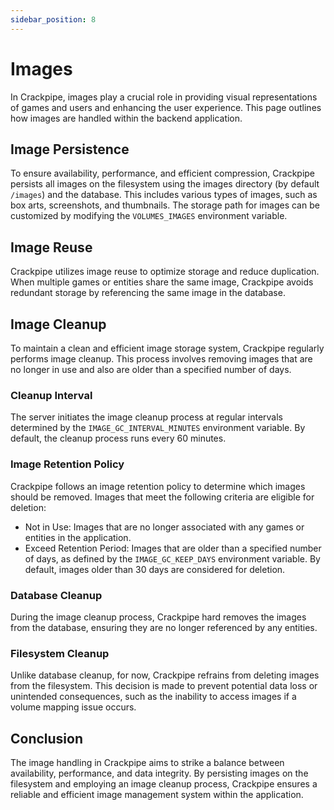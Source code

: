```yaml
---
sidebar_position: 8
---
```


# Images

In Crackpipe, images play a crucial role in providing visual representations of games and users and enhancing the user experience. This page outlines how images are handled within the backend application.

## Image Persistence

To ensure availability, performance, and efficient compression, Crackpipe persists all images on the filesystem using the images directory (by default `/images`) and the database. This includes various types of images, such as box arts, screenshots, and thumbnails. The storage path for images can be customized by modifying the `VOLUMES_IMAGES` environment variable.

## Image Reuse

Crackpipe utilizes image reuse to optimize storage and reduce duplication. When multiple games or entities share the same image, Crackpipe avoids redundant storage by referencing the same image in the database.

## Image Cleanup

To maintain a clean and efficient image storage system, Crackpipe regularly performs image cleanup. This process involves removing images that are no longer in use and also are older than a specified number of days.

### Cleanup Interval

The server initiates the image cleanup process at regular intervals determined by the `IMAGE_GC_INTERVAL_MINUTES` environment variable. By default, the cleanup process runs every 60 minutes.

### Image Retention Policy

Crackpipe follows an image retention policy to determine which images should be removed. Images that meet the following criteria are eligible for deletion:

- Not in Use: Images that are no longer associated with any games or entities in the application.
- Exceed Retention Period: Images that are older than a specified number of days, as defined by the `IMAGE_GC_KEEP_DAYS` environment variable. By default, images older than 30 days are considered for deletion.

### Database Cleanup

During the image cleanup process, Crackpipe hard removes the images from the database, ensuring they are no longer referenced by any entities.

### Filesystem Cleanup

Unlike database cleanup, for now, Crackpipe refrains from deleting images from the filesystem. This decision is made to prevent potential data loss or unintended consequences, such as the inability to access images if a volume mapping issue occurs.

## Conclusion

The image handling in Crackpipe aims to strike a balance between availability, performance, and data integrity. By persisting images on the filesystem and employing an image cleanup process, Crackpipe ensures a reliable and efficient image management system within the application.
